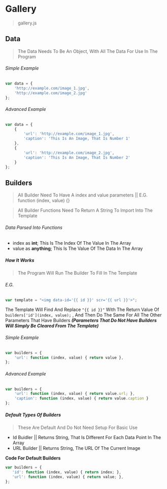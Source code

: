 # Gallery
> gallery.js

## Data
> The Data Needs To Be An Object, With All The Data For Use In The Program

###### Simple Example
```javascript
var data = {
    'http://example.com/image_1.jpg',
    'http://example.com/image_2.jpg'
};
```

###### Advanced Example
```javascript
var data = {
    {
        'url': 'http://example.com/image_1.jpg',
        'caption': 'This Is An Image, That Is Number 1'
    },
    {
        'url': 'http://example.com/image_2.jpg',
        'caption': 'This Is An Image, That Is Number 2'
    }
};
```

## Builders
> All Builder Need To Have A index and value parameters || E.G. function (index, value) {}

> All Builder Functions Need To Return A String To Import Into The Template

###### Data Parsed Into Functions

 * index as **int**;        This Is The Index Of The Value In The Array
 * value as **anything**;   This Is The Value Of The Data In The Array

##### How It Works

> The Program Will Run The Builder To Fill In The Template

###### E.G.
```javascript
var template = "<img data-id='{{ id }}' scr='{{ url }}'>";
```
The Template Will Find And Replace `"{{ id }}"`
With The Return Value Of `builders['id'](index, value);` , And Then Do The Same For All The Other Parameters That Have Builders
***(Parameters That Do Not Have Builders Will Simply Be Cleared From The Template)***

###### Simple Example
```javascript
var builders = {
    'url': function (index, value) { return value },
};
```

###### Advanced Example
```javascript
var builders = {
    'url': function (index, value) { return value.url; },
    'caption': function (index, value) { return value.caption }
};
```

##### Default Types Of Builders
> These Are Default And Do Not Need Setup For Basic Use

 * Id Buidler   || Returns String, That Is Different For Each Data Point In The Array
 * URL Builder  || Returns String, The URL Of The Current Image

 **Code For Default Builders**
 ```javascript
var builders = {
    'id': function (index, value) { return index; },
    'url': function (index, value) { return value; },
};
 ```
